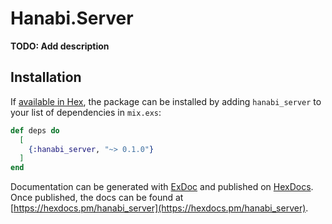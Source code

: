 # Hanabi.Server

**TODO: Add description**

## Installation

If [available in Hex](https://hex.pm/docs/publish), the package can be installed
by adding `hanabi_server` to your list of dependencies in `mix.exs`:

```elixir
def deps do
  [
    {:hanabi_server, "~> 0.1.0"}
  ]
end
```

Documentation can be generated with [ExDoc](https://github.com/elixir-lang/ex_doc)
and published on [HexDocs](https://hexdocs.pm). Once published, the docs can
be found at [https://hexdocs.pm/hanabi_server](https://hexdocs.pm/hanabi_server).

